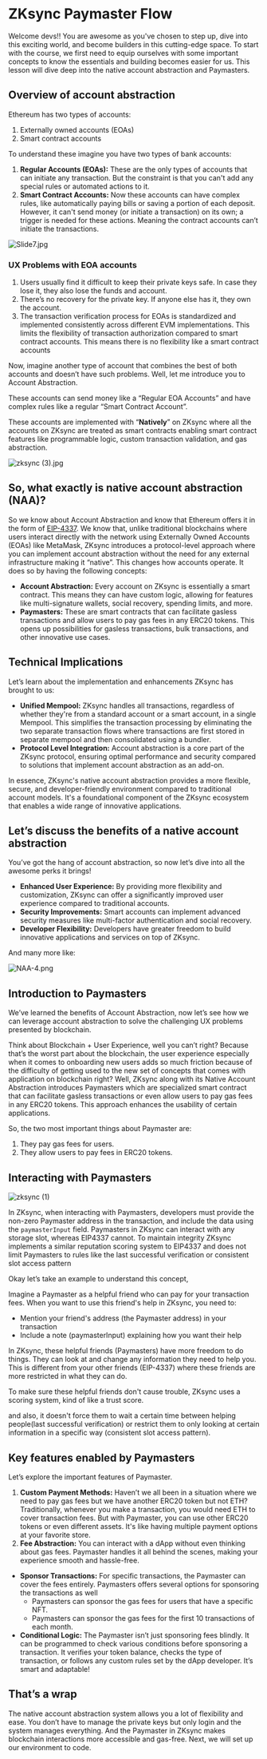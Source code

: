# ZKsync Paymaster Flow

Welcome devs!! You are awesome as you've chosen to step up, dive into this exciting world, and become builders in this cutting-edge space. To start with the course, we first need to equip ourselves with some important concepts to know the essentials and building becomes easier for us. This lesson will dive deep into the native account abstraction and Paymasters.

## Overview of account abstraction

Ethereum has two types of accounts:

1. Externally owned accounts (EOAs)
2. Smart contract accounts

To understand these imagine you have two types of bank accounts:

1. **Regular Accounts (EOAs):** These are the only types of accounts that can initiate any transaction. But the constraint is that you can't add any special rules or automated actions to it. 
2. **Smart Contract Accounts:** Now these accounts can have complex rules, like automatically paying bills or saving a portion of each deposit. However, it can't send money (or initiate a transaction) on its own; a trigger is needed for these actions. Meaning the contract accounts can’t initiate the transactions.

![Slide7.jpg](https://github.com/0xmetaschool/Learning-Projects/blob/main/assests_for_all/Zksync-assests/Lesson%202%20Introduction%20to%20Native%20Account%20Abstraction/Slide7.jpg?raw=true)

### UX Problems with EOA accounts

1. Users usually find it difficult to keep their private keys safe. In case they lose it, they also lose the funds and account. 
2. There’s no recovery for the private key. If anyone else has it, they own the account.
3. The transaction verification process for EOAs is standardized and implemented consistently across different EVM implementations. This limits the flexibility of transaction authorization compared to smart contract accounts. This means there is no flexibility like a smart contract accounts

Now, imagine another type of account that combines the best of both accounts and doesn’t have such problems. Well, let me introduce you to Account Abstraction.

These accounts can send money like a “Regular EOA Accounts” and have complex rules like a regular “Smart Contract Account”. 

These accounts are implemented with “**Natively**” on ZKsync where all the accounts on ZKsync are treated as smart contracts enabling smart contract features like programmable logic, custom transaction validation, and gas abstraction.

![zksync (3).jpg](https://github.com/0xmetaschool/Learning-Projects/blob/main/assests_for_all/Zksync-assests/Lesson%202%20Introduction%20to%20Native%20Account%20Abstraction/zksync_(3).jpg?raw=true)

## So, what exactly is native account abstraction (NAA)?

So we know about Account Abstraction and know that Ethereum offers it in the form of [EIP-4337](https://eips.ethereum.org/EIPS/eip-4337). We know that, unlike traditional blockchains where users interact directly with the network using Externally Owned Accounts (EOAs) like MetaMask, ZKsync introduces a protocol-level approach where you can implement account abstraction without the need for any external infrastructure making it “native”. This changes how accounts operate. It does so by having the following concepts:

- **Account Abstraction:** Every account on ZKsync is essentially a smart contract. This means they can have custom logic, allowing for features like multi-signature wallets, social recovery, spending limits, and more.
- **Paymasters:** These are smart contracts that can facilitate gasless transactions and allow users to pay gas fees in any ERC20 tokens. This opens up possibilities for gasless transactions, bulk transactions, and other innovative use cases.

## Technical Implications

Let’s learn about the implementation and enhancements ZKsync has brought to us:

- **Unified Mempool:** ZKsync handles all transactions, regardless of whether they're from a standard account or a smart account, in a single Mempool. This simplifies the transaction processing by eliminating the two separate transaction flows where transactions are first stored in separate mempool and then consolidated using a bundler.
- **Protocol Level Integration:** Account abstraction is a core part of the ZKsync protocol, ensuring optimal performance and security compared to solutions that implement account abstraction as an add-on.

In essence, ZKsync's native account abstraction provides a more flexible, secure, and developer-friendly environment compared to traditional account models. It's a foundational component of the ZKsync ecosystem that enables a wide range of innovative applications.

## Let’s discuss the benefits of a native account abstraction

You’ve got the hang of account abstraction, so now let’s dive into all the awesome perks it brings!

- **Enhanced User Experience:** By providing more flexibility and customization, ZKsync can offer a significantly improved user experience compared to traditional accounts.
- **Security Improvements:** Smart accounts can implement advanced security measures like multi-factor authentication and social recovery.
- **Developer Flexibility:** Developers have greater freedom to build innovative applications and services on top of ZKsync.

And many more like:

![NAA-4.png](https://github.com/0xmetaschool/Learning-Projects/blob/main/assests_for_all/Zksync-assests/Lesson%202%20Introduction%20to%20Native%20Account%20Abstraction/NAA-4.png?raw=true)

## Introduction to Paymasters

We’ve learned the benefits of Account Abstraction, now let’s see how we can leverage account abstraction to solve the challenging UX problems presented by blockchain.

Think about Blockchain + User Experience, well you can’t right? Because that’s the worst part about the blockchain, the user experience especially when it comes to onboarding new users adds so much friction because of the difficulty of getting used to the new set of concepts that comes with application on blockchain right? Well, ZKsync along with its Native Account Abstraction introduces Paymasters which are specialized smart contract that can facilitate gasless transactions or even allow users to pay gas fees in any ERC20 tokens. This approach enhances the usability of certain applications. 

So, the two most important things about Paymaster are:

1. They pay gas fees for users.
2. They allow users to pay fees in ERC20 tokens.

## Interacting with Paymasters

![zksync (1)](https://github.com/user-attachments/assets/4d765bd6-8c57-4953-81b9-06f483c0b16e)


In ZKsync, when interacting with Paymasters, developers must provide the non-zero Paymaster address in the transaction, and include the data using the `paymasterInput` field. Paymasters in ZKsync can interact with any storage slot, whereas EIP4337 cannot. To maintain integrity ZKsync implements a similar reputation scoring system to EIP4337 and does not limit Paymasters to rules like the last successful verification or consistent slot access pattern

Okay let’s take an example to understand this concept, 

Imagine a Paymaster as a helpful friend who can pay for your transaction fees. When you want to use this friend's help in ZKsync, you need to:

- Mention your friend's address (the Paymaster address) in your transaction
- Include a note (paymasterInput) explaining how you want their help

In ZKsync, these helpful friends (Paymasters) have more freedom to do things. They can look at and change any information they need to help you. This is different from your other friends (EIP-4337) where these friends are more restricted in what they can do.

To make sure these helpful friends don't cause trouble, ZKsync uses a scoring system, kind of like a trust score.

and also, it doesn't force them to wait a certain time between helping people(last successful verification) or restrict them to only looking at certain information in a specific way (consistent slot access pattern).

## Key features enabled by Paymasters

Let’s explore the important features of Paymaster.

1. **Custom Payment Methods:** Haven’t we all been in a situation where we need to pay gas fees but we have another ERC20 token but not ETH? Traditionally, whenever you make a transaction, you would need ETH to cover transaction fees. But with Paymaster, you can use other ERC20 tokens or even different assets. It's like having multiple payment options at your favorite store. 
2. **Fee Abstraction:** You can interact with a dApp without even thinking about gas fees. Paymaster handles it all behind the scenes, making your experience smooth and hassle-free.
- **Sponsor Transactions:** For specific transactions, the Paymaster can cover the fees entirely. Paymasters offers several options for sponsoring the transactions as well
    - Paymasters can sponsor the gas fees for users that have a specific NFT.
    - Paymasters can sponsor the gas fees for the first 10 transactions of each month.
- **Conditional Logic:** The Paymaster isn’t just sponsoring fees blindly. It can be programmed to check various conditions before sponsoring a transaction. It verifies your token balance, checks the type of transaction, or follows any custom rules set by the dApp developer. It’s smart and adaptable!

## That’s a wrap

The native account abstraction system allows you a lot of flexibility and ease. You don’t have to manage the private keys but only login and the system manages everything. And the Paymaster in ZKsync makes blockchain interactions more accessible and gas-free. Next, we will set up our environment to code.
